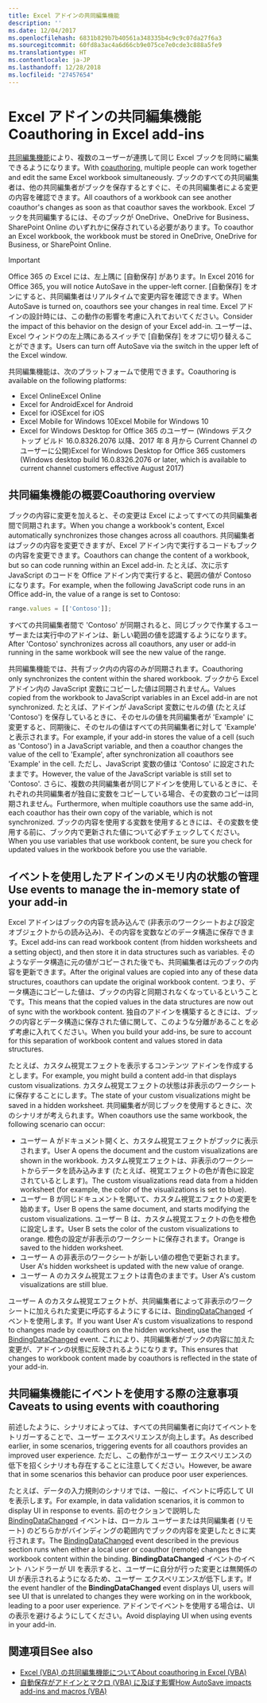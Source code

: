 ```yaml
---
title: Excel アドインの共同編集機能
description: ''
ms.date: 12/04/2017
ms.openlocfilehash: 6831b829b7b40561a348335b4c9c9c07da27f6a3
ms.sourcegitcommit: 60fd8a3ac4a6d66cb9e075ce7e0cde3c888a5fe9
ms.translationtype: HT
ms.contentlocale: ja-JP
ms.lasthandoff: 12/28/2018
ms.locfileid: "27457654"
---
```

# <a name="coauthoring-in-excel-add-ins"></a><span data-ttu-id="fffbb-102">Excel アドインの共同編集機能</span><span class="sxs-lookup"><span data-stu-id="fffbb-102">Coauthoring in Excel add-ins</span></span>  

<span data-ttu-id="fffbb-103">[共同編集機能](https://support.office.com/article/Collaborate-on-Excel-workbooks-at-the-same-time-with-co-authoring-7152aa8b-b791-414c-a3bb-3024e46fb104)により、複数のユーザーが連携して同じ Excel ブックを同時に編集できるようになります。</span><span class="sxs-lookup"><span data-stu-id="fffbb-103">With [coauthoring](https://support.office.com/article/Collaborate-on-Excel-workbooks-at-the-same-time-with-co-authoring-7152aa8b-b791-414c-a3bb-3024e46fb104), multiple people can work together and edit the same Excel workbook simultaneously.</span></span> <span data-ttu-id="fffbb-104">ブックのすべての共同編集者は、他の共同編集者がブックを保存するとすぐに、その共同編集者による変更の内容を確認できます。</span><span class="sxs-lookup"><span data-stu-id="fffbb-104">All coauthors of a workbook can see another coauthor's changes as soon as that coauthor saves the workbook.</span></span> <span data-ttu-id="fffbb-105">Excel ブックを共同編集するには、そのブックが OneDrive、OneDrive for Business、SharePoint Online のいずれかに保存されている必要があります。</span><span class="sxs-lookup"><span data-stu-id="fffbb-105">To coauthor an Excel workbook, the workbook must be stored in OneDrive, OneDrive for Business, or SharePoint Online.</span></span>

> [!IMPORTANT]
> <span data-ttu-id="fffbb-106">Office 365 の Excel には、左上隅に [自動保存] があります。</span><span class="sxs-lookup"><span data-stu-id="fffbb-106">In Excel 2016 for Office 365, you will notice AutoSave in the upper-left corner.</span></span> <span data-ttu-id="fffbb-107">[自動保存] をオンにすると、共同編集者はリアルタイムで変更内容を確認できます。</span><span class="sxs-lookup"><span data-stu-id="fffbb-107">When AutoSave is turned on, coauthors see your changes in real time.</span></span> <span data-ttu-id="fffbb-108">Excel アドインの設計時には、この動作の影響を考慮に入れておいてください。</span><span class="sxs-lookup"><span data-stu-id="fffbb-108">Consider the impact of this behavior on the design of your Excel add-in.</span></span> <span data-ttu-id="fffbb-109">ユーザーは、Excel ウィンドウの左上隅にあるスイッチで [自動保存] をオフに切り替えることができます。</span><span class="sxs-lookup"><span data-stu-id="fffbb-109">Users can turn off AutoSave via the switch in the upper left of the Excel window.</span></span>

<span data-ttu-id="fffbb-110">共同編集機能は、次のプラットフォームで使用できます。</span><span class="sxs-lookup"><span data-stu-id="fffbb-110">Coauthoring is available on the following platforms:</span></span>

- <span data-ttu-id="fffbb-111">Excel Online</span><span class="sxs-lookup"><span data-stu-id="fffbb-111">Excel Online</span></span>
- <span data-ttu-id="fffbb-112">Excel for Android</span><span class="sxs-lookup"><span data-stu-id="fffbb-112">Excel for Android</span></span>
- <span data-ttu-id="fffbb-113">Excel for iOS</span><span class="sxs-lookup"><span data-stu-id="fffbb-113">Excel for iOS</span></span>
- <span data-ttu-id="fffbb-114">Excel Mobile for Windows 10</span><span class="sxs-lookup"><span data-stu-id="fffbb-114">Excel Mobile for Windows 10</span></span>
- <span data-ttu-id="fffbb-115">Excel for Windows Desktop for Office 365 のユーザー (Windows デスクトップ ビルド 16.0.8326.2076 以降、2017 年 8 月から Current Channel のユーザーに公開)</span><span class="sxs-lookup"><span data-stu-id="fffbb-115">Excel for Windows Desktop for Office 365 customers (Windows desktop build 16.0.8326.2076 or later, which is available to current channel customers effective August 2017)</span></span>

## <a name="coauthoring-overview"></a><span data-ttu-id="fffbb-116">共同編集機能の概要</span><span class="sxs-lookup"><span data-stu-id="fffbb-116">Coauthoring overview</span></span>
 
<span data-ttu-id="fffbb-117">ブックの内容に変更を加えると、その変更は Excel によってすべての共同編集者間で同期されます。</span><span class="sxs-lookup"><span data-stu-id="fffbb-117">When you change a workbook's content, Excel automatically synchronizes those changes across all coauthors.</span></span> <span data-ttu-id="fffbb-118">共同編集者はブックの内容を変更できますが、Excel アドイン内で実行するコードもブックの内容を変更できます。</span><span class="sxs-lookup"><span data-stu-id="fffbb-118">Coauthors can change the content of a workbook, but so can code running within an Excel add-in.</span></span> <span data-ttu-id="fffbb-119">たとえば、次に示す JavaScript のコードを Office アドイン内で実行すると、範囲の値が Contoso になります。</span><span class="sxs-lookup"><span data-stu-id="fffbb-119">For example, when the following JavaScript code runs in an Office add-in, the value of a range is set to Contoso:</span></span>

```js
range.values = [['Contoso']];
```
<span data-ttu-id="fffbb-120">すべての共同編集者間で 'Contoso' が同期されると、同じブックで作業するユーザーまたは実行中のアドインは、新しい範囲の値を認識するようになります。</span><span class="sxs-lookup"><span data-stu-id="fffbb-120">After 'Contoso' synchronizes across all coauthors, any user or add-in running in the same workbook will see the new value of the range.</span></span> 

<span data-ttu-id="fffbb-121">共同編集機能では、共有ブック内の内容のみが同期されます。</span><span class="sxs-lookup"><span data-stu-id="fffbb-121">Coauthoring only synchronizes the content within the shared workbook.</span></span> <span data-ttu-id="fffbb-122">ブックから Excel アドイン内の JavaScript 変数にコピーした値は同期されません。</span><span class="sxs-lookup"><span data-stu-id="fffbb-122">Values copied from the workbook to JavaScript variables in an Excel add-in are not synchronized.</span></span> <span data-ttu-id="fffbb-123">たとえば、アドインが JavaScript 変数にセルの値 (たとえば 'Contoso') を保存しているときに、そのセルの値を共同編集者が 'Example' に変更すると、同期後に、そのセルの値はすべての共同編集者に対して 'Example' と表示されます。</span><span class="sxs-lookup"><span data-stu-id="fffbb-123">For example, if your add-in stores the value of a cell (such as 'Contoso') in a JavaScript variable, and then a coauthor changes the value of the cell to 'Example', after synchronization all coauthors see 'Example' in the cell.</span></span> <span data-ttu-id="fffbb-124">ただし、JavaScript 変数の値は 'Contoso' に設定されたままです。</span><span class="sxs-lookup"><span data-stu-id="fffbb-124">However, the value of the JavaScript variable is still set to 'Contoso'.</span></span> <span data-ttu-id="fffbb-125">さらに、複数の共同編集者が同じアドインを使用しているときに、それぞれの共同編集者が独自に変数をコピーしている場合、その変数のコピーは同期されません。</span><span class="sxs-lookup"><span data-stu-id="fffbb-125">Furthermore, when multiple coauthors use the same add-in, each coauthor has their own copy of the variable, which is not synchronized.</span></span> <span data-ttu-id="fffbb-126">ブックの内容を使用する変数を使用するときには、その変数を使用する前に、ブック内で更新された値について必ずチェックしてください。</span><span class="sxs-lookup"><span data-stu-id="fffbb-126">When you use variables that use workbook content, be sure you check for updated values in the workbook before you use the variable.</span></span> 

## <a name="use-events-to-manage-the-in-memory-state-of-your-add-in"></a><span data-ttu-id="fffbb-127">イベントを使用したアドインのメモリ内の状態の管理</span><span class="sxs-lookup"><span data-stu-id="fffbb-127">Use events to manage the in-memory state of your add-in</span></span>
 
<span data-ttu-id="fffbb-128">Excel アドインはブックの内容を読み込んで (非表示のワークシートおよび設定オブジェクトからの読み込み)、その内容を変数などのデータ構造に保存できます。</span><span class="sxs-lookup"><span data-stu-id="fffbb-128">Excel add-ins can read workbook content (from hidden worksheets and a setting object), and then store it in data structures such as variables.</span></span> <span data-ttu-id="fffbb-129">そのようなデータ構造に元の値がコピーされた後でも、共同編集者は元のブックの内容を更新できます。</span><span class="sxs-lookup"><span data-stu-id="fffbb-129">After the original values are copied into any of these data structures, coauthors can update the original workbook content.</span></span> <span data-ttu-id="fffbb-130">つまり、データ構造にコピーした値は、ブックの内容と同期されなくなっているということです。</span><span class="sxs-lookup"><span data-stu-id="fffbb-130">This means that the copied values in the data structures are now out of sync with the workbook content.</span></span> <span data-ttu-id="fffbb-131">独自のアドインを構築するときには、ブックの内容とデータ構造に保存された値に関して、このような分離があることを必ず考慮に入れてください。</span><span class="sxs-lookup"><span data-stu-id="fffbb-131">When you build your add-ins, be sure to account for this separation of workbook content and values stored in data structures.</span></span>

<span data-ttu-id="fffbb-132">たとえば、カスタム視覚エフェクトを表示するコンテンツ アドインを作成するとします。</span><span class="sxs-lookup"><span data-stu-id="fffbb-132">For example, you might build a content add-in that displays custom visualizations.</span></span> <span data-ttu-id="fffbb-133">カスタム視覚エフェクトの状態は非表示のワークシートに保存することにします。</span><span class="sxs-lookup"><span data-stu-id="fffbb-133">The state of your custom visualizations might be saved in a hidden worksheet.</span></span> <span data-ttu-id="fffbb-134">共同編集者が同じブックを使用するときに、次のシナリオが考えられます。</span><span class="sxs-lookup"><span data-stu-id="fffbb-134">When coauthors use the same workbook, the following scenario can occur:</span></span>

- <span data-ttu-id="fffbb-135">ユーザー A がドキュメント開くと、カスタム視覚エフェクトがブックに表示されます。</span><span class="sxs-lookup"><span data-stu-id="fffbb-135">User A opens the document and the custom visualizations are shown in the workbook.</span></span> <span data-ttu-id="fffbb-136">カスタム視覚エフェクトは、非表示のワークシートからデータを読み込みます (たとえば、視覚エフェクトの色が青色に設定されているとします)。</span><span class="sxs-lookup"><span data-stu-id="fffbb-136">The custom visualizations read data from a hidden worksheet (for example, the color of the visualizations is set to blue).</span></span>
- <span data-ttu-id="fffbb-137">ユーザー B が同じドキュメントを開いて、カスタム視覚エフェクトの変更を始めます。</span><span class="sxs-lookup"><span data-stu-id="fffbb-137">User B opens the same document, and starts modifying the custom visualizations.</span></span> <span data-ttu-id="fffbb-138">ユーザー B は、カスタム視覚エフェクトの色を橙色に設定します。</span><span class="sxs-lookup"><span data-stu-id="fffbb-138">User B sets the color of the custom visualizations to orange.</span></span> <span data-ttu-id="fffbb-139">橙色の設定が非表示のワークシートに保存されます。</span><span class="sxs-lookup"><span data-stu-id="fffbb-139">Orange is saved to the hidden worksheet.</span></span>
- <span data-ttu-id="fffbb-140">ユーザー A の非表示のワークシートが新しい値の橙色で更新されます。</span><span class="sxs-lookup"><span data-stu-id="fffbb-140">User A's hidden worksheet is updated with the new value of orange.</span></span>
- <span data-ttu-id="fffbb-141">ユーザー A のカスタム視覚エフェクトは青色のままです。</span><span class="sxs-lookup"><span data-stu-id="fffbb-141">User A's custom visualizations are still blue.</span></span> 

<span data-ttu-id="fffbb-142">ユーザー A のカスタム視覚エフェクトが、共同編集者によって非表示のワークシートに加えられた変更に呼応するようにするには、[BindingDataChanged](https://docs.microsoft.com/javascript/api/office/office.bindingdatachangedeventargs) イベントを使用します。</span><span class="sxs-lookup"><span data-stu-id="fffbb-142">If you want User A's custom visualizations to respond to changes made by coauthors on the hidden worksheet, use the [BindingDataChanged](https://docs.microsoft.com/javascript/api/office/office.bindingdatachangedeventargs) event.</span></span> <span data-ttu-id="fffbb-143">これにより、共同編集者がブックの内容に加えた変更が、アドインの状態に反映されるようになります。</span><span class="sxs-lookup"><span data-stu-id="fffbb-143">This ensures that changes to workbook content made by coauthors is reflected in the state of your add-in.</span></span>

## <a name="caveats-to-using-events-with-coauthoring"></a><span data-ttu-id="fffbb-144">共同編集機能にイベントを使用する際の注意事項</span><span class="sxs-lookup"><span data-stu-id="fffbb-144">Caveats to using events with coauthoring</span></span> 

<span data-ttu-id="fffbb-145">前述したように、シナリオによっては、すべての共同編集者に向けてイベントをトリガーすることで、ユーザー エクスペリエンスが向上します。</span><span class="sxs-lookup"><span data-stu-id="fffbb-145">As described earlier, in some scenarios, triggering events for all coauthors provides an improved user experience.</span></span> <span data-ttu-id="fffbb-146">ただし、この動作がユーザー エクスペリエンスの低下を招くシナリオも存在することに注意してください。</span><span class="sxs-lookup"><span data-stu-id="fffbb-146">However, be aware that in some scenarios this behavior can produce poor user experiences.</span></span> 

<span data-ttu-id="fffbb-147">たとえば、データの入力規則のシナリオでは、一般に、イベントに呼応して UI を表示します。</span><span class="sxs-lookup"><span data-stu-id="fffbb-147">For example, in data validation scenarios, it is common to display UI in response to events.</span></span> <span data-ttu-id="fffbb-148">前のセクションで説明した [BindingDataChanged](https://docs.microsoft.com/javascript/api/office/office.bindingdatachangedeventargs) イベントは、ローカル ユーザーまたは共同編集者 (リモート) のどちらかがバインディングの範囲内でブックの内容を変更したときに実行されます。</span><span class="sxs-lookup"><span data-stu-id="fffbb-148">The [BindingDataChanged](https://docs.microsoft.com/javascript/api/office/office.bindingdatachangedeventargs) event described in the previous section runs when either a local user or coauthor (remote) changes the workbook content within the binding.</span></span> <span data-ttu-id="fffbb-149">**BindingDataChanged** イベントのイベント ハンドラーが UI を表示すると、ユーザーに自分が行った変更とは無関係の UI が表示されるようになるため、ユーザー エクスペリエンスが低下します。</span><span class="sxs-lookup"><span data-stu-id="fffbb-149">If the event handler of the **BindingDataChanged** event displays UI, users will see UI that is unrelated to changes they were working on in the workbook, leading to a poor user experience.</span></span> <span data-ttu-id="fffbb-150">アドインでイベントを使用する場合は、UI の表示を避けるようにしてください。</span><span class="sxs-lookup"><span data-stu-id="fffbb-150">Avoid displaying UI when using events in your add-in.</span></span>

## <a name="see-also"></a><span data-ttu-id="fffbb-151">関連項目</span><span class="sxs-lookup"><span data-stu-id="fffbb-151">See also</span></span> 

- [<span data-ttu-id="fffbb-152">Excel (VBA) の共同編集機能について</span><span class="sxs-lookup"><span data-stu-id="fffbb-152">About coauthoring in Excel (VBA)</span></span>](https://docs.microsoft.com/office/vba/excel/concepts/about-coauthoring-in-excel) 
- [<span data-ttu-id="fffbb-153">自動保存がアドインとマクロ (VBA) に及ぼす影響</span><span class="sxs-lookup"><span data-stu-id="fffbb-153">How AutoSave impacts add-ins and macros (VBA)</span></span>](https://docs.microsoft.com/office/vba/library-reference/concepts/how-autosave-impacts-addins-and-macros) 

